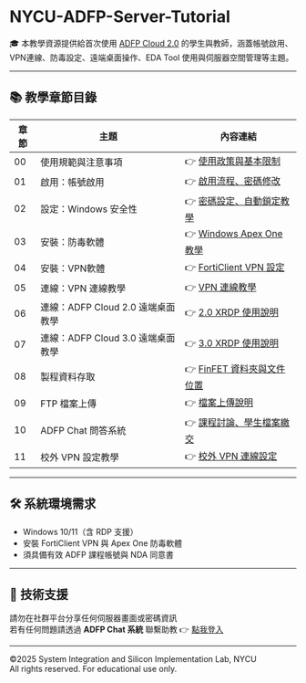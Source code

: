 # NYCU-ADFP-Server-Tutorial

🎓 本教學資源提供給首次使用 [ADFP Cloud 2.0](https://adfp.account.si2.iee.nycu.edu.tw:5001/) 的學生與教師，涵蓋帳號啟用、VPN連線、防毒設定、遠端桌面操作、EDA Tool 使用與伺服器空間管理等主題。

---

## 📚 教學章節目錄

| 章節 | 主題 | 內容連結 |
|------|------|-----------|
| 00 | 使用規範與注意事項 | 👉 [使用政策與基本限制](./00_Rules_and_Policy/) |
| 01 | 啟用：帳號啟用 | 👉 [啟用流程、密碼修改](./01_Account_Activation/) |
| 02 | 設定：Windows 安全性 | 👉 [密碼設定、自動鎖定教學](./02_Windows_Security/) |
| 03 | 安裝：防毒軟體 | 👉 [Windows Apex One 教學](./03_Antivirus_Setup/) |
| 04 | 安裝：VPN軟體 | 👉 [FortiClient VPN 設定](./04_VPN_Setup/) |
| 05 | 連線：VPN 連線教學 | 👉 [VPN 連線教學](./05_VPN_Connection/) |
| 06 | 連線：ADFP Cloud 2.0 遠端桌面教學 | 👉 [2.0 XRDP 使用說明](./06_Remote_Desktop_V2/) |
| 07 | 連線：ADFP Cloud 3.0 遠端桌面教學 | 👉 [3.0 XRDP 使用說明](./07_Remote_Desktop_V3/) |
| 08 | 製程資料存取 | 👉 [FinFET 資料夾與文件位置](./08_Process_Data/) |
| 09 | FTP 檔案上傳 | 👉 [檔案上傳說明](./09_FTP_Upload/) |
| 10 | ADFP Chat 問答系統 | 👉 [課程討論、學生檔案繳交](./10_Chat_System/) |
| 11 | 校外 VPN 設定教學 | 👉 [校外 VPN 連線設定](./11_OffCampus_VPN/) |

---

## 🛠️ 系統環境需求

- Windows 10/11（含 RDP 支援）
- 安裝 FortiClient VPN 與 Apex One 防毒軟體
- 須具備有效 ADFP 課程帳號與 NDA 同意書

---

## 📩 技術支援

請勿在社群平台分享任何伺服器畫面或密碼資訊  
若有任何問題請透過 **ADFP Chat 系統** 聯繫助教 👉 [點我登入](https://adfp.account.si2.iee.nycu.edu.tw:20001/)

---

©2025 System Integration and Silicon Implementation Lab, NYCU  
All rights reserved. For educational use only.
